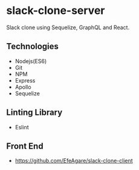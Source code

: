 # slack-clone-server
Slack clone using Sequelize, GraphQL and React. 

## Technologies
  * Nodejs(ES6)
  * Git
  * NPM
  * Express
  * Apollo
  * Sequelize

## Linting Library
  * Eslint
  
  
## Front End
  * https://github.com/EfeAgare/slack-clone-client
